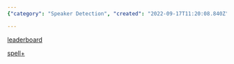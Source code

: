 ```yaml
---
{"category": "Speaker Detection", "created": "2022-09-17T11:20:08.840Z", "date": "2022-09-17 11:20:08", "description": "This article explores the advancements in audio-visual active speaker detection technology, discussing recent developments and potential references to a leaderboard and SPL+. The article delves into the identification of speakers within an audiovisual context and how these technologies are evolving.", "modified": "2022-09-17T11:20:37.399Z", "tags": ["Audio-Visual", "Active Speaker Detection", "Leaderboard", "SPL+", "Speech Recognition", "Advancements in Technology", "Identifying Speakers"], "title": "audio-visual active speaker detection"}

---
```


[leaderboard](https://paperswithcode.com/sota/audio-visual-active-speaker-detection-on-ava)

[spell+](https://paperswithcode.com/sota/audio-visual-active-speaker-detection-on-ava)
